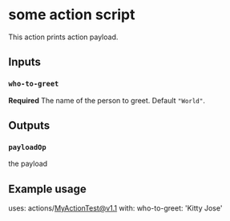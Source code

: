# some action script

This action prints action payload.

## Inputs

### `who-to-greet`

**Required** The name of the person to greet. Default `"World"`.

## Outputs

### `payloadOp`

the payload

## Example usage

uses: actions/MyActionTest@v1.1
with:
  who-to-greet: 'Kitty Jose'
